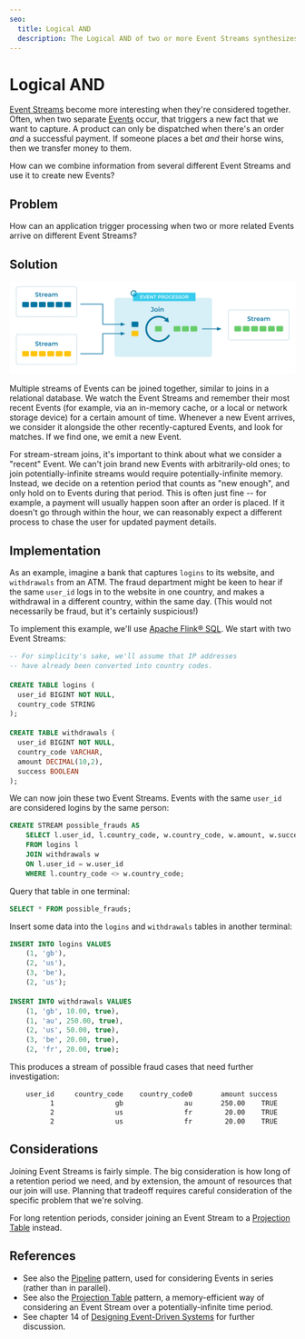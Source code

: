 ```yaml
---
seo:
  title: Logical AND
  description: The Logical AND of two or more Event Streams synthesizes a new Event using stream joins.
---
```


# Logical AND

[Event Streams](../event-stream/event-stream.md) become more interesting when
they're considered together. Often, when two separate
[Events](../event/event.md) occur, that triggers a new fact that we want to
capture. A product can only be dispatched when there's an order *and* a
successful payment. If someone places a bet *and* their horse wins,
then we transfer money to them.

How can we combine information from several different Event Streams and use it
to create new Events?

## Problem

How can an application trigger processing when two or more related
Events arrive on different Event Streams?

## Solution
![logical AND](../img/logical-and.svg)

Multiple streams of Events can be joined together, similar to joins in
a relational database. We watch the Event Streams and remember their most
recent Events (for example, via an in-memory cache, or a local or network
storage device) for a certain amount of time. Whenever a new Event
arrives, we consider it alongside the other recently-captured Events,
and look for matches. If we find one, we emit a new Event.

For stream-stream joins, it's important to think about what we
consider a "recent" Event. We can't join brand new Events with
arbitrarily-old ones; to join potentially-infinite streams would
require potentially-infinite memory. Instead, we decide on a retention
period that counts as "new enough", and only hold on to Events during that
period. This is often just fine -- for example, a payment will usually happen soon
after an order is placed. If it doesn't go through within the hour, we
can reasonably expect a different process to chase the user for
updated payment details.

## Implementation

As an example, imagine a bank that captures `logins` to its website,
and `withdrawals` from an ATM. The fraud department might be keen to
hear if the same `user_id` logs in to the website in one country, and makes a
withdrawal in a different country, within the same day. (This would
not necessarily be fraud, but it's certainly suspicious!)

To implement this example, we'll use [Apache Flink® SQL](https://nightlies.apache.org/flink/flink-docs-stable/docs/dev/table/sql/gettingstarted/). We start with two Event Streams:

```sql
-- For simplicity's sake, we'll assume that IP addresses 
-- have already been converted into country codes.

CREATE TABLE logins (
  user_id BIGINT NOT NULL,
  country_code STRING
);

CREATE TABLE withdrawals (
  user_id BIGINT NOT NULL,
  country_code VARCHAR,
  amount DECIMAL(10,2),
  success BOOLEAN
);
```

We can now join these two Event Streams. Events with the same `user_id` are considered logins by the same person:

```sql
CREATE STREAM possible_frauds AS
    SELECT l.user_id, l.country_code, w.country_code, w.amount, w.success
    FROM logins l
    JOIN withdrawals w
    ON l.user_id = w.user_id
    WHERE l.country_code <> w.country_code;
```

Query that table in one terminal:

```sql
SELECT * FROM possible_frauds;
```

Insert some data into the `logins` and `withdrawals` tables in another terminal:

```sql
INSERT INTO logins VALUES
    (1, 'gb'),
    (2, 'us'),
    (3, 'be'),
    (2, 'us');

INSERT INTO withdrawals VALUES
    (1, 'gb', 10.00, true),
    (1, 'au', 250.00, true),
    (2, 'us', 50.00, true),
    (3, 'be', 20.00, true),
    (2, 'fr', 20.00, true);
```

This produces a stream of possible fraud cases that need further investigation:

```
    user_id     country_code    country_code0       amount success
          1               gb               au       250.00    TRUE
          2               us               fr        20.00    TRUE
          2               us               fr        20.00    TRUE
```

## Considerations

Joining Event Streams is fairly simple. The big consideration is how
long of a retention period we need, and by extension, the amount of resources that our join will
use. Planning that tradeoff requires careful consideration of the
specific problem that we're solving.

For long retention periods, consider joining an Event Stream to a
[Projection Table](../table/projection-table.md) instead.

## References

* See also the [Pipeline](../compositional-patterns/pipeline.md) pattern, used for considering Events in series (rather than in parallel).
* See also the [Projection Table](../table/projection-table.md) pattern, a memory-efficient way of considering an Event Stream over a potentially-infinite time period.
* See chapter 14 of [Designing Event-Driven Systems](https://www.confluent.io/designing-event-driven-systems/) for further discussion.
